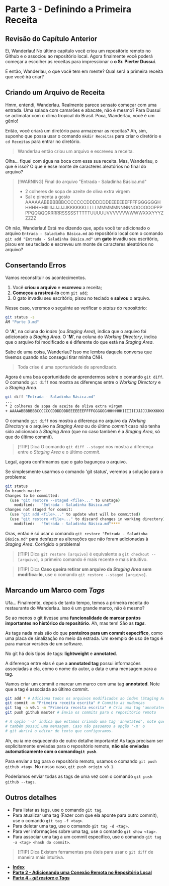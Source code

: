 # Parte 3 - Definindo a Primeira Receita

## Revisão do Capítulo Anterior

Ei, Wanderlau! No último capítulo você criou um repositório remoto no Github e o associou ao repositório local. Agora finalmente você poderá começar a escolher as receitas para impressionar o **o Sr. Pierter Dussuí**.

E então, Wanderlau, o que você tem em mente? Qual será a primeira receita que você irá criar?

## Criando um Arquivo de Receita

Hmm, entendi, Wanderlau. Realmente parece sensato começar com uma entrada. Uma salada com camarões e abacate, não é mesmo? Para Dussuí se aclimatar com o clima tropical do Brasil. Poxa, Wanderlau, você é um gênio!

Então, você criará um diretório para armazenar as receitas? Ah, sim, suponho que possa usar o comando `mkdir Receitas` para criar o diretório e `cd Receitas` para entrar no diretório.

> Wanderlau então criou um arquivo e escreveu a receita.

Olha... fiquei com água na boca com essa sua receita. Mas, Wanderlau, o que é isso? O que é esse monte de caracteres aleatórios no final do arquivo?

>[!WARNING] Final do arquivo "Entrada - Saladinha Básica.md"
>
> * 2 colheres de sopa de azeite de oliva extra virgem
> * Sal e pimenta a gosto
>AAAAAABBBBBBBCCCCCCCDDDDDDDEEEEEEEFFFFGGGGGGHHHHHHHIIIIIIJJJJJJKKKKKKLLLLLMMMMMNNNNNOOOOOOPPPPPQQQQQRRRRRSSSSSTTTTTUUUUUVVVVVVWWWWXXXYYYZZZZZ


Oh não, Wanderlau! Está me dizendo que, após você ter adicionado o arquivo `Entrada - Saladinha Básica.md` ao repositório local com o comando `git add "Entrada - Saladinha Básica.md"` um **gato** invadiu seu escritório, pisou em seu teclado e escreveu um monte de caracteres aleatórios no arquivo?

## Consertando Erros

Vamos reconstituir os acontecimentos.

1. Você **criou o arquivo** e **escreveu** a receita;
2. **Começou a rastreá-lo** com `git add`;
3. O gato invadiu seu escritório, pisou no teclado e **salvou** o arquivo.

Nesse caso, veremos o seguinte ao verificar o *status* do repositório:

```bash
git status -s
AM "Parte 3.md"
```

O '**A**', na coluna do *index* (ou *Staging Area*), indica que o arquivo foi adicionado a *Staging Area*. O '**M**', na coluna do *Working Directory*, indica que o arquivo foi modificado e é diferente do que está na *Staging Area*.

Sabe de uma coisa, Wanderlau? Isso me lembra daquela conversa que tivemos quando não consegui tirar minha CNH.
> Toda crise é uma oportunidade de aprendizado.

Agora é uma boa oportunidade de aprendermos sobre o comando `git diff`. O comando `git diff` nos mostra as diferenças entre o *Working Directory* e a *Staging Area*.

```bash
git diff "Entrada - Saladinha Básica.md"
...
* 2 colheres de sopa de azeite de oliva extra virgem
+ AAAAABBBBBBBCCCCCCCDDDDDDDEEEEEEEFFFFGGGGGGHHHHHHHIIIIIIJJJJJJKKKKKKLLLLLMMMMMNNNNNOOOOOOPPPPPQQQQQRRRRRSSSSSTTTTTUUUUUVVVVVVWWWWXXXYYYZZZZZ
```

O comando `git diff` nos mostra a diferença no arquivo da *Working Directory* e o arquivo na *Staging Area* ou do último *commit* caso não tenha sido adicionado à *Staging Area* (que no caso também é a *Staging Area*, só que do último commit).

> [!TIP] Dica
> O comando `git diff --staged` nos mostra a diferença entre o *Staging Area* e o último *commit*.

Legal, agora confirmamos que o gato bagunçou o arquivo.

Se simplesmente usarmos o comando 'git status', veremos a solução para o problema:

```bash
git status
On branch master
Changes to be committed:
  (use "git restore --staged <file>..." to unstage)
    modified:   "Entrada - Saladinha Básica.md"
Changes not staged for commit:
  (use "git add <file>..." to update what will be committed)
  (use "git restore <file>..." to discard changes in working directory)
    modified:   "Entrada - Saladinha Básica.md"****
```

Oras, então é só usar o comando `git restore "Entrada - Saladinha Básica.md"` para desfazer as alterações que não foram adicionadas à *Staging Area*. Corrigido o problema!

> [!TIP] Dica
> `git restore [arquivo]` é equivalente a `git checkout -- [arquivo]`, o primeiro comando é mais recente e mais intuitivo.

>[!TIP] Dica
> **Caso queira retirar um arquivo da *Staging Area* sem modifica-lo**, use o comando `git restore --staged [arquivo]`.

## Marcando um Marco com *Tags*

Ufa... Finalmente, depois de tanto tempo, temos a primeira receita do restaurante do Wanderlau. Isso é um grande marco, não é mesmo?

Se ao menos o git tivesse uma **funcionalidade de marcar pontos importantes no histórico do repositório**. Ah, mas tem! São as ***tags***.

As tags nada mais são do que **ponteiros para um commit específico**, como uma placa de sinalização no meio da estrada. Um exemplo de uso de tags é para marcar versões de um software.

No git há dois tipos de tags: **lightweight** e **annotated**.

A diferença entre elas é que a **annotated tag** possui informações associadas a ela, como o nome do autor, a data e uma mensagem para a tag.

Vamos criar um commit e marcar um marco com uma tag **annotated**. Note que a tag é associada ao último commit.

```bash
git add * # Adiciona todos os arquivos modificados ao index (Staging Area)
git commit -m "Primeira receita escrita" # Commita as mudanças
git tag -a v0.1 -m "Primeira receita escrita" # Cria uma tag 'annotated'
git push github master # Envia os commits para o repositório remoto

# A opção '-a' indica que estamos criando uma tag 'annotated', note que ela 
# também possui uma mensagem. Caso não passemos a opção '-m' o 
# git abrirá o editor de texto que configuramos.
```

Ah, eu ia me esquecendo de outro detalhe importante! As tags precisam ser explicitamente enviadas para o repositório remote, **não são enviadas automaticamente com o comando`git push`**.

Para enviar a tag para o repositório remoto, usamos o comando `git push github <tag>`. No nosso caso, `git push origin v0.1`.

Poderíamos enviar todas as tags de uma vez com o comando `git push github --tags`.

## Outros detalhes

* Para listar as tags, use o comando `git tag`.
* Para atualizar uma tag (Fazer com que ela aponte para outro commit), use o comando `git tag -f <tag>`.
* Para deletar uma tag, use o comando `git tag -d <tag>`.
* Para ver informações sobre uma tag, use o comando `git show <tag>`.
* Para associar uma tag a um commit específico, use o comando `git tag -a <tag> <hash do commit>`.

> [!TIP] Dica
> Existem ferramentas pra úteis para usar o `git diff` de maneira mais intuitiva.

- [**Index**](readme.md)
- [**Parte 2 - Adicionando uma Conexão Remota no Repositório Local**](Parte%202.md)
- [**Parte 4 - *git restore* e *Tags***](Parte%204.md)